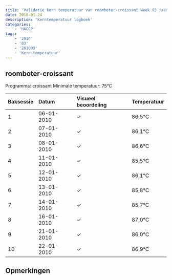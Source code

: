 ```yaml
---
title: 'Validatie kern temperatuur van roomboter-croissant week 03 jaar 2010'
date: 2010-01-24
description: 'Kerntemperatuur logboek'
categories:
    - 'HACCP'
tags:
    - '2010'
    - '03'
    - '201003'
    - 'Kern-temperatuur'
---
```


## roomboter-croissant

Programma: croissant
Minimale temperatuur: 75°C

| Baksessie | Datum | Visueel beoordeling | Temperatuur |
|:---|:---|:---|:---|
| 1 | 06-01-2010 | &check; | 86,5°C |
| 2 | 07-01-2010 | &check; | 86,1°C |
| 3 | 08-01-2010 | &check; | 86,6°C |
| 4 | 11-01-2010 | &check; | 85,5°C |
| 5 | 12-01-2010 | &check; | 86,1°C |
| 6 | 13-01-2010 | &check; | 85,8°C |
| 7 | 14-01-2010 | &check; | 85,7°C |
| 8 | 16-01-2010 | &check; | 87,0°C |
| 9 | 21-01-2010 | &check; | 86,0°C |
| 10 | 22-01-2010 | &check; | 86,9°C |

## Opmerkingen


